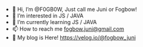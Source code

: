 - 👋 Hi, I’m @F0GB0W, Just call me Juni or Fogbow!
- 👀 I’m interested in JS / JAVA
- 🌱 I’m currently learning JS / JAVA 
- 📫 How to reach me fogbow.juni@gmail.com
- 📕 My blog is Here! https://velog.io/@fogbow_juni
<!---
F0GB0W/F0GB0W is a ✨ special ✨ repository because its `README.md` (this file) appears on your GitHub profile.
You can click the Preview link to take a look at your changes.
--->
